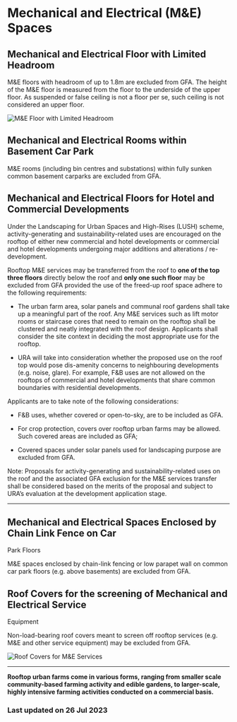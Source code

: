 # Mechanical and Electrical (M&E) Spaces

## Mechanical and Electrical Floor with Limited Headroom

M&E floors with headroom of up to 1.8m are excluded from GFA. The height
of the M&E floor is measured from the floor to the underside of the
upper floor. As suspended or false ceiling is not a floor per se, such
ceiling is not considered an upper floor.

![M&E Floor with Limited Headroom](https://www.ura.gov.sg/-/media/Corporate/Guidelines/Development-control/GFA/GFA-40-MnE-floors-with-limited-headroom-v2-01.jpg)

## Mechanical and Electrical Rooms within Basement Car Park

M&E rooms (including bin centres and substations) within fully sunken
common basement carparks are excluded from GFA.

## Mechanical and Electrical Floors for Hotel and Commercial Developments

Under the Landscaping for Urban Spaces and High-Rises (LUSH) scheme,
activity-generating and sustainability-related uses are encouraged on
the rooftop of either new commercial and hotel developments or
commercial and hotel developments undergoing major additions and
alterations / re-development.

Rooftop M&E services may be transferred from the roof to
**one of the top three
floors** directly below the roof and
**only one such floor**
may be excluded from GFA provided the use of the freed-up roof space
adhere to the following requirements:

- The urban farm area, solar panels and communal roof gardens shall
take up a meaningful part of the roof. Any M&E services such as lift
motor rooms or staircase cores that need to remain on the rooftop
shall be clustered and neatly integrated with the roof design.
Applicants shall consider the site context in deciding the most
appropriate use for the rooftop.

- URA will take into consideration whether the proposed use on the
roof top would pose dis-amenity concerns to neighbouring
developments (e.g. noise, glare). For example, F&B uses are not
allowed on the rooftops of commercial and hotel developments that
share common boundaries with residential developments.

Applicants are to take note of the following considerations:

- F&B uses, whether covered or open-to-sky, are to be included as
GFA.

- For crop protection, covers over rooftop urban farms may be allowed.
Such covered areas are included as GFA;

- Covered spaces under solar panels used for landscaping purpose are
excluded from GFA.

Note: Proposals for activity-generating and sustainability-related uses
on the roof and the associated GFA exclusion for the M&E services
transfer shall be considered based on the merits of the proposal and
subject to URA’s evaluation at the development application stage.

---

## Mechanical and Electrical Spaces Enclosed by Chain Link Fence on Car
Park Floors

M&E spaces enclosed by chain-link fencing or low parapet wall on common
car park floors (e.g. above basements) are excluded from GFA.

## Roof Covers for the screening of Mechanical and Electrical Service
Equipment

Non-load-bearing roof covers meant to
screen off rooftop services (e.g. M&E
and other service equipment) may be excluded from GFA.

![Roof Covers for M&E Services](https://www.ura.gov.sg/-/media/Corporate/Guidelines/Development-control/GFA/GFA-50B-GFA-exemption-for-Roof-covers_final.jpg)

---

**Rooftop urban farms come in
various forms, ranging from smaller scale community-based farming
activity and edible gardens, to larger-scale, highly intensive farming
activities conducted on a commercial basis.**

### Last updated on 26 Jul 2023
